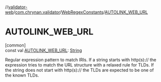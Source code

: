//[validator-web](../../../index.md)/[com.chrynan.validator](../index.md)/[WebRegexConstants](index.md)/[AUTOLINK_WEB_URL](-a-u-t-o-l-i-n-k_-w-e-b_-u-r-l.md)

# AUTOLINK_WEB_URL

[common]\
const val [AUTOLINK_WEB_URL](-a-u-t-o-l-i-n-k_-w-e-b_-u-r-l.md): [String](https://kotlinlang.org/api/latest/jvm/stdlib/kotlin/-string/index.html)

Regular expression pattern to match IRIs. If a string starts with http(s):// the expression tries to match the URL structure with a relaxed rule for TLDs. If the string does not start with http(s):// the TLDs are expected to be one of the known TLDs.

